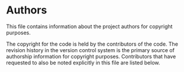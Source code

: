 # Authors

This file contains information about the project authors for copyright
purposes.

The copyright for the code is held by the contributors of the code.
The revision history in the version control system is the primary source of authorship information for copyright purposes.
Contributors that have requested to also be noted explicitly in this file are listed below.